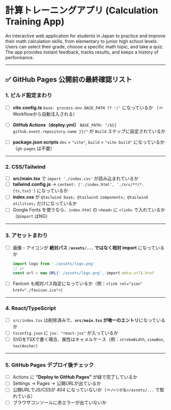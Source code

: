 # 計算トレーニングアプリ (Calculation Training App)

An interactive web application for students in Japan to practice and improve their math calculation skills, from elementary to junior high school levels. Users can select their grade, choose a specific math topic, and take a quiz. The app provides instant feedback, tracks results, and keeps a history of performance.

---

## ✅ GitHub Pages 公開前の最終確認リスト

### 1. ビルド設定まわり

* [ ] **vite.config.ts**
  `base: process.env.BASE_PATH ?? '/'` になっているか
  （＝Workflowから自動注入される）

* [ ] **GitHub Actions（deploy.yml）**
  `BASE_PATH: "/${{ github.event.repository.name }}/"` が `Build` ステップに設定されているか

* [ ] **package.json scripts**
  `dev` = `"vite"`, `build` = `"vite build"` になっているか（`gh-pages` は不要）

---

### 2. CSS/Tailwind

* [ ] **src/main.tsx** で `import './index.css'` が読み込まれているか
* [ ] **tailwind.config.js** →
  `content: ['./index.html', './src/**/*.{ts,tsx}']` になっているか
* [ ] **index.css** が `@tailwind base; @tailwind components; @tailwind utilities;` だけになっているか
* [ ] Google Fonts を使うなら、`index.html` の `<head>` に `<link>` で入れているか（`@import` はNG）

---

### 3. アセットまわり

* [ ] 画像・アイコンが **絶対パス `/assets/...` ではなく相対 import** になっているか

  ```ts
  import logo from './assets/logo.png'
  // or
  const url = new URL('./assets/logo.png', import.meta.url).href
  ```
* [ ] Favicon も相対パス指定になっているか（例：`<link rel="icon" href="./favicon.ico">`）

---

### 4. React/TypeScript

* [ ] `src/index.tsx` は削除済みで、**`src/main.tsx` が唯一のエントリ**になっているか
* [ ] `tsconfig.json` に `jsx: "react-jsx"` が入っているか
* [ ] SVGをTSXで書く場合、属性はキャメルケース（例：`strokeWidth`, `viewBox`, `textAnchor`）

---

### 5. GitHub Pages デプロイ後チェック

* [ ] Actions に **“Deploy to GitHub Pages”** が緑で完了しているか
* [ ] Settings → Pages → 公開URLが出ているか
* [ ] 公開URLでJS/CSSが 404 になっていないか（＝`/<リポ名>/assets/...` で取れている）
* [ ] ブラウザコンソールに赤エラーが出ていないか
